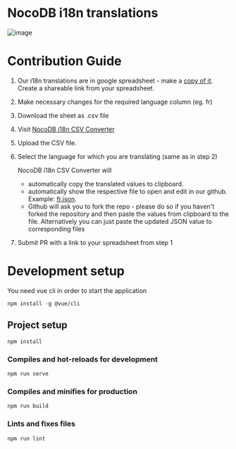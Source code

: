 # NocoDB i18n translations

![image](https://user-images.githubusercontent.com/35857179/136654196-162a316c-adde-431b-8316-139168298278.png)

# Contribution Guide 

1. Our i18n translations are in google spreadsheet - make a [copy of it](https://docs.google.com/spreadsheets/d/1kGp92yLwhs1l7lwwgeor3oN1dFl7JZWuQOa4WSeZ0TE/edit?usp=sharing). Create a shareable link from your spreadsheet.

2. Make necessary changes for the required language column (eg. fr)

3. Download the sheet as .csv file

4. Visit [NocoDB i18n CSV Converter](https://i18n.nocodb.com/)

5. Upload the CSV file. 

6. Select the language for which you are translating (same as in step 2)

    NocoDB i18n CSV Converter will  
  
    - automatically copy the translated values to clipboard.
    - automatically show the respective file to open and edit in our github. Example: [fr.json](https://github.com/nocodb/nocodb/edit/master/packages/nc-gui/lang/fr.json).
    - Github will ask you to fork the repo - please do so if you haven't forked the repository and then paste the values from clipboard to the file. Alternatively you can just paste the updated JSON value to corresponding files

7. Submit PR with a link to your spreadsheet from step 1


# Development setup

You need vue cli in order to start the application

```
npm install -g @vue/cli
```

## Project setup
```
npm install
```

### Compiles and hot-reloads for development
```
npm run serve
```

### Compiles and minifies for production
```
npm run build
```

### Lints and fixes files
```
npm run lint
```

